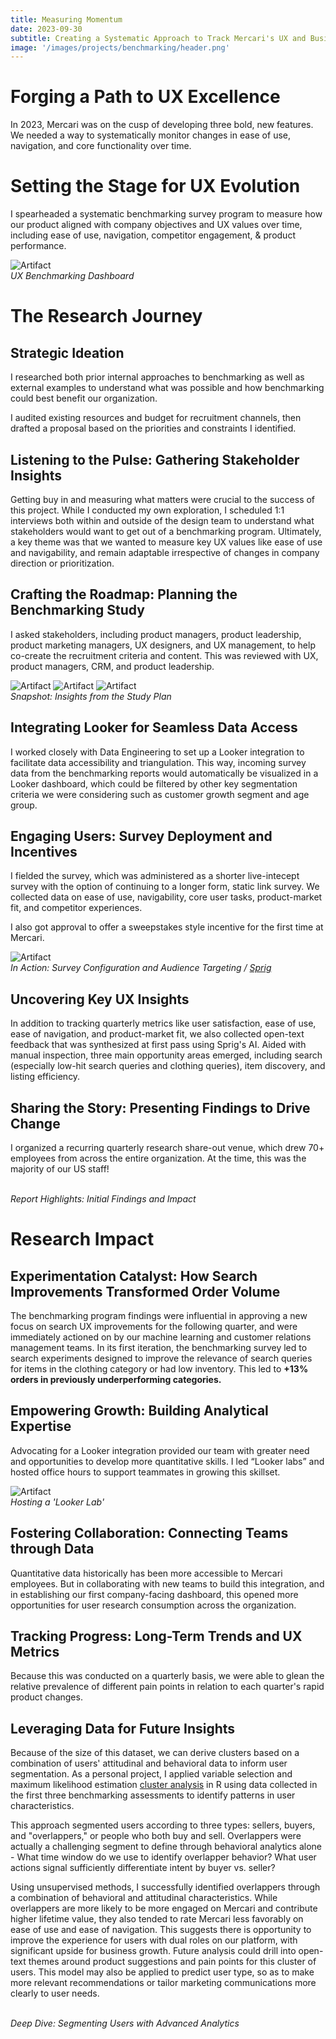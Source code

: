 ```yaml
---
title: Measuring Momentum
date: 2023-09-30
subtitle: Creating a Systematic Approach to Track Mercari's UX and Business Performance Over Time
image: '/images/projects/benchmarking/header.png'
---
```


# Forging a Path to UX Excellence

In 2023, Mercari was on the cusp of developing three bold, new features. We needed a way to systematically monitor changes in ease of use, navigation, and core functionality over time.

# Setting the Stage for UX Evolution
I spearheaded a systematic benchmarking survey program to measure how our product aligned with company objectives and UX values over time, including ease of use, navigation, competitor engagement, & product performance.

<div class="gallery-box">
  <div class="gallery">
    <img src="/images/projects/benchmarking/dashboard-1.png" B loading="lazy" alt="Artifact">
  </div>
   <em>UX Benchmarking Dashboard</em>
</div>

# The Research Journey

## Strategic Ideation

I researched both prior internal approaches to benchmarking as well as external examples to understand what was possible and how benchmarking could best benefit our organization.

I audited existing resources and budget for recruitment channels, then drafted a proposal based on the priorities and constraints I identified.

## Listening to the Pulse: Gathering Stakeholder Insights

Getting buy in and measuring what matters were crucial to the success of this project. While I conducted my own exploration, I scheduled 1:1 interviews both within and outside of the design team to understand what stakeholders would want to get out of a benchmarking program. Ultimately, a key theme was that we wanted to measure key UX values like ease of use and navigability, and remain adaptable irrespective of changes in company direction or prioritization. 

## Crafting the Roadmap: Planning the Benchmarking Study

I asked stakeholders, including product managers, product leadership, product marketing managers, UX designers, and UX management, to help co-create the recruitment criteria and content. This was reviewed with UX, product managers, CRM, and product leadership.

<div class="gallery-box">
  <div class="gallery">
    <img src="/images/projects/benchmarking/study-plan.jpeg" B loading="lazy" alt="Artifact">
    <img src="/images/projects/benchmarking/study-plan-3.jpeg" B loading="lazy" alt="Artifact">
    <img src="/images/projects/benchmarking/study-plan-2.jpeg" B loading="lazy" alt="Artifact">
  </div>
  <em>Snapshot: Insights from the Study Plan</em>
  
</div>

## Integrating Looker for Seamless Data Access

I worked closely with Data Engineering to set up a Looker integration to
facilitate data accessibility and triangulation. This way, incoming survey data from the benchmarking reports would automatically be visualized in a Looker dashboard, which could be filtered by other key segmentation criteria we were considering such as customer growth segment and age group.

## Engaging Users: Survey Deployment and Incentives

I fielded the survey, which was administered as a shorter live-intecept survey with the option of continuing to a longer form, static link survey. We collected data on ease of use, navigability, core user tasks, product-market fit, and competitor experiences. 

I also got approval to offer a sweepstakes style incentive for the first time at Mercari. 

<div class="gallery-box">
  <div class="gallery">
    <img src="/images/projects/benchmarking/sprig.png" B loading="lazy" alt="Artifact">
  </div>
  <em>In Action: Survey Configuration and Audience Targeting / <a href="www.sprig.com" target="_blank">Sprig</a></em>
</div>

## Uncovering Key UX Insights

In addition to tracking quarterly metrics like user satisfaction, ease of use, ease of navigation, and product-market fit, we also collected open-text feedback that was synthesized at first pass using Sprig's AI. Aided with manual
inspection, three main opportunity areas emerged, including search (especially low-hit search queries and clothing queries), item discovery, and listing efficiency.

## Sharing the Story: Presenting Findings to Drive Change

I organized a recurring quarterly research share-out venue, which drew 70+ employees from across the entire organization. At the time, this was the majority of our US staff!

<div class="gallery-box">
  <div class="gallery">
    <img src="/images/projects/benchmarking/slide-1.png" B loading="lazy" alt="">
    <img src="/images/projects/benchmarking/slide-2.png" B loading="lazy" alt="">
  </div>
  <em>Report Highlights: Initial Findings and Impact</em>
</div>

# Research Impact

## Experimentation Catalyst: How Search Improvements Transformed Order Volume

The benchmarking program findings were influential in approving a new focus on search UX improvements for the following quarter, and were immediately actioned on by our machine learning and customer relations management teams. In its first iteration, the benchmarking survey led to search experiments designed to improve the relevance of search queries for items in the clothing category or had low inventory. This led to __+13% orders in previously underperforming categories.__

## Empowering Growth: Building Analytical Expertise

Advocating for a Looker integration provided our team with greater need and opportunities to develop more quantitative skills. I led “Looker labs” and hosted office hours to support teammates in growing this skillset.

<div class="gallery-box">
  <div class="gallery">
    <img src="/images/projects/benchmarking/looker-labs.png" B loading="lazy" alt="Artifact">
  </div>
  <em>Hosting a 'Looker Lab'</em>
</div>

## Fostering Collaboration: Connecting Teams through Data

Quantitative data historically has been more accessible to Mercari employees. But in collaborating with new teams to build this integration, and in establishing our first company-facing dashboard, this opened more opportunities for user research consumption across the organization.

## Tracking Progress: Long-Term Trends and UX Metrics

Because this was conducted on a quarterly basis, we were able to glean the relative prevalence of different pain points in relation to each quarter's rapid product changes.

## Leveraging Data for Future Insights

Because of the size of this dataset, we can derive clusters based on a combination of users' attitudinal and behavioral data to inform user segmentation. As a personal project, I applied variable selection and  maximum likelihood estimation [cluster analysis](https://github.com/mcmahonmc/benchmarking/tree/main) in R using data collected in the first three benchmarking assessments to identify patterns in user characteristics. 

This approach segmented users according to three types: sellers, buyers, and "overlappers," or people who both buy and sell. Overlappers were actually a challenging segment to define through behavioral analytics alone - What time window do we use to identify overlapper behavior? What user actions signal sufficiently differentiate intent by buyer vs. seller?

Using unsupervised methods, I successfully identified overlappers through a combination of behavioral and attitudinal characteristics. While overlappers are more likely to be more engaged on Mercari and contribute higher lifetime value, they also tended to rate Mercari less favorably on ease of use and ease of navigation. This suggests there is opportunity to improve the experience for users with dual roles on our platform, with significant upside for business growth. Future analysis could drill into open-text themes around product suggestions and pain points for this cluster of users. This model may also be applied to predict user type, so as to make more relevant recommendations or tailor marketing communications more clearly to user needs.

<div class="gallery-box">
  <div class="gallery">
    <img src="/images/projects/benchmarking/Screenshot 2024-06-24 at 6.00.54 PM.png" B loading="lazy" alt="">
    <img src="/images/projects/benchmarking/Screenshot 2024-06-24 at 5.47.13 PM.png" B loading="lazy" alt="">
    <img src="/images/projects/benchmarking/Screenshot 2024-06-24 at 5.47.28 PM.png" B loading="lazy" alt="">
    <img src="/images/projects/benchmarking/Screenshot 2024-06-24 at 5.48.04 PM.png" B loading="lazy" alt="">
    <img src="/images/projects/benchmarking/Screenshot 2024-06-24 at 6.03.56 PM.png" B loading="lazy" alt="">
    <img src="/images/projects/benchmarking/Screenshot 2024-06-24 at 6.04.06 PM.png" B loading="lazy" alt="">
  </div>
  <em>Deep Dive: Segmenting Users with Advanced Analytics</em>
</div>
